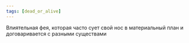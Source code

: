 ```yaml
---
tags: [dead_or_alive]
---
```


Влиятельная фея, которая часто сует свой нос в материальный план и договаривается с разными существами
